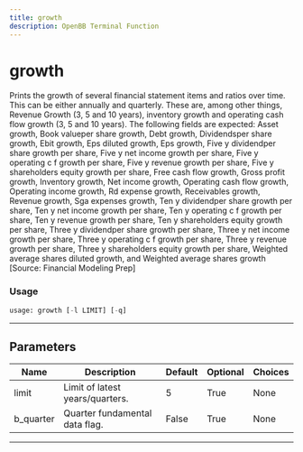 ```yaml
---
title: growth
description: OpenBB Terminal Function
---
```


# growth

Prints the growth of several financial statement items and ratios over time. This can be either annually and quarterly. These are, among other things, Revenue Growth (3, 5 and 10 years), inventory growth and operating cash flow growth (3, 5 and 10 years). The following fields are expected: Asset growth, Book valueper share growth, Debt growth, Dividendsper share growth, Ebit growth, Eps diluted growth, Eps growth, Five y dividendper share growth per share, Five y net income growth per share, Five y operating c f growth per share, Five y revenue growth per share, Five y shareholders equity growth per share, Free cash flow growth, Gross profit growth, Inventory growth, Net income growth, Operating cash flow growth, Operating income growth, Rd expense growth, Receivables growth, Revenue growth, Sga expenses growth, Ten y dividendper share growth per share, Ten y net income growth per share, Ten y operating c f growth per share, Ten y revenue growth per share, Ten y shareholders equity growth per share, Three y dividendper share growth per share, Three y net income growth per share, Three y operating c f growth per share, Three y revenue growth per share, Three y shareholders equity growth per share, Weighted average shares diluted growth, and Weighted average shares growth [Source: Financial Modeling Prep]

### Usage 
```python
usage: growth [-l LIMIT] [-q]
```

---
## Parameters

| Name | Description | Default | Optional | Choices |
| ---- | ----------- | ------- | -------- | ------- |
| limit | Limit of latest years/quarters. | 5 | True | None |
| b_quarter | Quarter fundamental data flag. | False | True | None |


---
